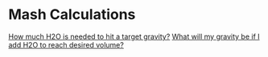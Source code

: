 <!-- TITLE: Calculators -->


# Mash Calculations
[How much H2O is needed to hit a target gravity?](https://jscalc.io/source/BBpyVIJ8PpjVuN6b)
[What will my gravity be if I add H2O to reach desired volume?](https://jscalc.io/source/6oIBAxKRCrw1CfG3)